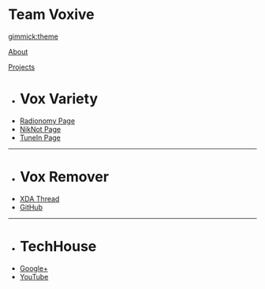 <!--
  -- Name of your wiki
  -- Do NOT remove the leading `#` character.
  -->

# Team Voxive


<!--
  -- Default theme
  -- (Read: http://dynalon.github.io/mdwiki/#!customizing.md#Theme_chooser)
  -->

[gimmick:theme](journal)


<!--
  -- Navigation
  -- (Read: http://dynalon.github.io/mdwiki/#!quickstart.md#Adding_a_navigation)
  -->

[About](pages/about.md)

[Projects]()

  * # Vox Variety
  * [Radionomy Page][r1]
  * [NikNot Page][r2]
  * [TuneIn Page][r3]
  - - - -
  * # Vox Remover
  * [XDA Thread][1]
  * [GitHub][2]
  - - - -
  * # TechHouse
  * [Google+][3]
  * [YouTube][4]

[r1]: http://radionomy.com/en/radio/voxvariety/index
[r2]: http://niknot.com/stations/vox-variety/
[r3]: http://tunein.com/radio/Vox-Variety-s244928/
[1]: http://forum.xda-developers.com/android/apps-games/tool-vox-remover-t2870264
[2]: https://github.com/TeamVoxive/vox_remover
[3]: https://plus.google.com/116782453922961382111
[4]: https://www.youtube.com/channel/UCQ1ZMKS4fnIWqXS5ao9TaYA

<!--
  -- Change the Language
  -- Could be useful when there's more than one language wiki.
  -->

<!--
[Change the Language]()

  * [English (United States)](/en_US/)
  * [English (United Kingdom)](/en_GB/)
  * [Italian](/it/)
-->

<!--
  -- Let the user choose a theme
  -- (Read: http://dynalon.github.io/mdwiki/#!quickstart.md#Adding_a_navigation)
  -->

<!--
[gimmick:themechooser](Choose theme)
-->
